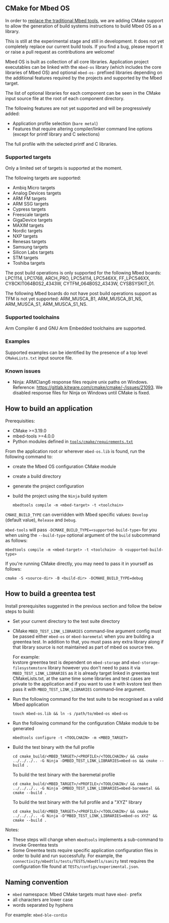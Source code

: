 ## CMake for Mbed OS

In order to [replace the traditional Mbed tools](https://os.mbed.com/blog/entry/Introducing-the-new-Mbed-Tools/), we are adding CMake support to allow the generation of build systems instructions to build Mbed OS as a library.

This is still at the experimental stage and still in development. It does not yet completely replace our current build tools. If you find a bug, please report it or raise a pull request as contributions are welcome!

Mbed OS is built as collection of all core libraries. Application project executables can be linked with the `mbed-os` library (which includes the core libraries of Mbed OS) and optional `mbed-os-` prefixed libraries depending on the additional features required by the projects and supported by the Mbed target.

The list of optional libraries for each component can be seen in the CMake input source file at the root of each component directory.

The following features are not yet supported and will be progressively added:
* Application profile selection (`bare metal`)
* Features that require altering compiler/linker command line options (except for printf library and C selections)

The full profile with the selected printf and C libraries.

### Supported targets

Only a limited set of targets is supported at the moment.

The following targets are supported:
- Ambiq Micro targets
- Analog Devices targets
- ARM FM targets
- ARM SSG targets
- Cypress targets
- Freescale targets
- GigaDevice targets
- MAXIM targets
- Nordic targets
- NXP targets
- Renesas targets
- Samsung targets
- Silicon Labs targets
- STM targets
- Toshiba targets

The post build operations is only supported for the following Mbed boards:
LPC1114, LPC1768, ARCH_PRO, LPC54114,
LPC546XX, FF_LPC546XX, CY8CKIT064B0S2_4343W, CYTFM_064B0S2_4343W, CYSBSYSKIT_01.

The following Mbed boards do not have post build operations support as TFM
is not yet supported:
ARM_MUSCA_B1, ARM_MUSCA_B1_NS, ARM_MUSCA_S1, ARM_MUSCA_S1_NS.

### Supported toolchains

Arm Compiler 6 and GNU Arm Embedded toolchains are supported.

### Examples

Supported examples can be identified by the presence of a top level `CMakeLists.txt` input source file.

### Known issues

- Ninja: ARMClang6 response files require unix paths on Windows. Reference: https://gitlab.kitware.com/cmake/cmake/-/issues/21093. We disabled response files for Ninja on Windows until CMake is fixed.

## How to build an application

Prerequisities:
- CMake >=3.19.0
- mbed-tools >=4.0.0
- Python modules defined in [`tools/cmake/requirements.txt`](./requirements.txt)

From the application root or wherever `mbed-os.lib` is found, run the following command to:
 * create the Mbed OS configuration CMake module
 * create a build directory
 * generate the project configuration
 * build the project using the `Ninja` build system

    ```
    mbedtools compile -m <mbed-target> -t <toolchain>
    ```

`CMAKE_BUILD_TYPE` can overridden with Mbed specific values: `Develop` (default value), `Release` and `Debug`.

`mbed-tools` will pass `-DCMAKE_BUILD_TYPE=<supported-build-type>` for you when using the `--build-type` optional argument of the `build` subcommand as follows:

```
mbedtools compile -m <mbed-target> -t <toolchain> -b <supported-build-type>
```

If you're running CMake directly, you may need to pass it in yourself as follows:
```
cmake -S <source-dir> -B <build-dir> -DCMAKE_BUILD_TYPE=debug
```

## How to build a greentea test

Install prerequisites suggested in the previous section and follow the below steps to build:
* Set your current directory to the test suite directory

* CMake `MBED_TEST_LINK_LIBRARIES` command-line argument config must be passed either `mbed-os` or `mbed-baremetal` when you are building a greentea test. In addition to that, you must pass any extra library along if that library source is not maintained as part of mbed os source tree.

  For example:  
  kvstore greentea test is dependent on `mbed-storage` and `mbed-storage-filesystemstore` library however you don't need to pass it via  `MBED_TEST_LINK_LIBRARIES`  as it is already target linked in greentea test CMakeLists.txt, at the same time some libraries and test cases are private to the application and if you want to use it with kvstore test then pass it with `MBED_TEST_LINK_LIBRARIES` command-line argument.
* Run the following command for the test suite to be recognised as a valid Mbed application
  ```
  touch mbed-os.lib && ln -s /path/to/mbed-os mbed-os
  ```
* Run the following command for the configuration CMake module to be generated
  ```
  mbedtools configure -t <TOOLCHAIN> -m <MBED_TARGET>
  ```
* Build the test binary with the full profile
  ```
  cd cmake_build/<MBED_TARGET>/<PROFILE>/<TOOLCHAIN>/ && cmake ../../../.. -G Ninja -DMBED_TEST_LINK_LIBRARIES=mbed-os && cmake --build .
  ```
  To build the test binary with the baremetal profile
  ```
  cd cmake_build/<MBED_TARGET>/<PROFILE>/<TOOLCHAIN>/ && cmake ../../../.. -G Ninja -DMBED_TEST_LINK_LIBRARIES=mbed-baremetal && cmake --build .
  ```
  To build the test binary with the full profile and a "XYZ" library
  ```
  cd cmake_build/<MBED_TARGET>/<PROFILE>/<TOOLCHAIN>/ && cmake ../../../.. -G Ninja -D"MBED_TEST_LINK_LIBRARIES=mbed-os XYZ" && cmake --build .
  ```

Notes:
* These steps will change when `mbedtools` implements a sub-command to invoke Greentea tests
* Some Greentea tests require specific application configuration files in order to build and run successfully. For example, the `connectivity/mbedtls/tests/TESTS/mbedtls/sanity` test requires the configuration file found at `TESTs/configs/experimental.json`.

## Naming convention

- `mbed` namespace: Mbed CMake targets must have `mbed-` prefix
- all characters are lower case
- words separated by hyphens

For example: `mbed-ble-cordio`
